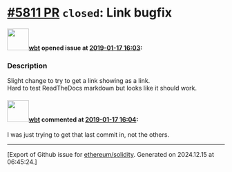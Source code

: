 # [\#5811 PR](https://github.com/ethereum/solidity/pull/5811) `closed`: Link bugfix

#### <img src="https://avatars.githubusercontent.com/u/563406?v=4" width="50">[wbt](https://github.com/wbt) opened issue at [2019-01-17 16:03](https://github.com/ethereum/solidity/pull/5811):

### Description
Slight change to try to get a link showing as a link.  
Hard to test ReadTheDocs markdown but looks like it should work.



#### <img src="https://avatars.githubusercontent.com/u/563406?v=4" width="50">[wbt](https://github.com/wbt) commented at [2019-01-17 16:04](https://github.com/ethereum/solidity/pull/5811#issuecomment-455227250):

I was just trying to get that last commit in, not the others.


-------------------------------------------------------------------------------



[Export of Github issue for [ethereum/solidity](https://github.com/ethereum/solidity). Generated on 2024.12.15 at 06:45:24.]
